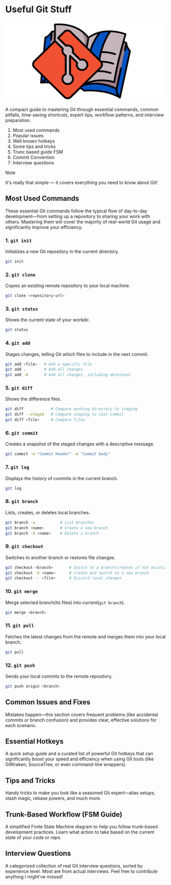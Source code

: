 # Useful Git Stuff

![Preview](./assets/preview.png)

A compact guide to mastering Git through essential commands, common pitfalls, time-saving shortcuts, expert tips, workflow patterns, and interview preparation.

1. Most used commands
2. Popular issues
3. Well known hotkeys
4. Some tips and tricks
5. Trunc based guide FSM
6. Commit Convention
7. Interview questions

> [!NOTE]
> It's really that simple — it covers everything you need to know about Git!

## Most Used Commands

These essential Git commands follow the typical flow of day-to-day development—from setting up a repository to sharing your work with others. Mastering them will cover the majority of real-world Git usage and significantly improve your efficiency.

### 1. `git init`  
Initializes a new Git repository in the current directory.

```bash
git init
```

### 2. `git clone`  
Copies an existing remote repository to your local machine.

```bash
git clone <repository-url>
```

### 3. `git status`  
Shows the current state of your workdir.

```bash
git status
```

### 4. `git add`  
Stages changes, telling Git which files to include in the next commit.  
```bash
git add <file>   # Add a specific file  
git add .        # Add all changes
git add -A       # Add all changes, including deletions
```

### 5. `git diff`  
Shows the difference files.

```bash
git diff            # Compare working directory to staging  
git diff --staged   # Compare staging to last commit
git diff <file>     # Compare files
```

### 6. `git commit`  
Creates a snapshot of the staged changes with a descriptive message. 

```bash
git commit -m "Commit Header" -m "Commit body"
```

### 7. `git log`  
Displays the history of commits in the current branch.  

```bash
git log
```

### 8. `git branch`  
Lists, creates, or deletes local branches. 

```bash
git branch -a           # List branches  
git branch <name>       # Create a new branch  
git branch -d <name>    # Delete a branch
```

### 9. `git checkout`  
Switches to another branch or restores file changes.

```bash
git checkout <branch>       # Switch to a branch(creates if not exists)
git checkout -b <name>      # Create and switch to a new branch  
git checkout -- <file>      # Discard local changes
```

### 10. `git merge`  
Merge selected branch(its files) into current(`git branch`).

```bash
git merge <branch>
```

### 11. `git pull`  
Fetches the latest changes from the remote and merges them into your local branch.

```bash
git pull
```

### 12. `git push`  
Sends your local commits to the remote repository.

```bash
git push origin <branch>
```

## Common Issues and Fixes
Mistakes happen—this section covers frequent problems (like accidental commits or branch confusion) and provides clear, effective solutions for each scenario.

## Essential Hotkeys
A quick setup guide and a curated list of powerful Git hotkeys that can significantly boost your speed and efficiency when using Git tools (like GitKraken, SourceTree, or even command-line wrappers).

## Tips and Tricks
Handy tricks to make you look like a seasoned Git expert—alias setups, stash magic, rebase powers, and much more.

## Trunk-Based Workflow (FSM Guide)
A simplified Finite State Machine diagram to help you follow trunk-based development practices. Learn what action to take based on the current state of your code or repo.

## Interview Questions
A categorized collection of real Git interview questions, sorted by experience level. Most are from actual interviews. Feel free to contribute anything I might've missed!